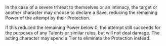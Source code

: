 In the case of a severe trhreat to themselves or an Intimacy, the target or another character may choose to declare a Save, reducing the remaining Power of the attempt by their Protection.

If this reduced the remaining Power below 0, the attempt still succeeds for the purposes of any Talents or similar rules, but will not deal damage. The acting character may spend a Tier to eliminate the Protection instead.